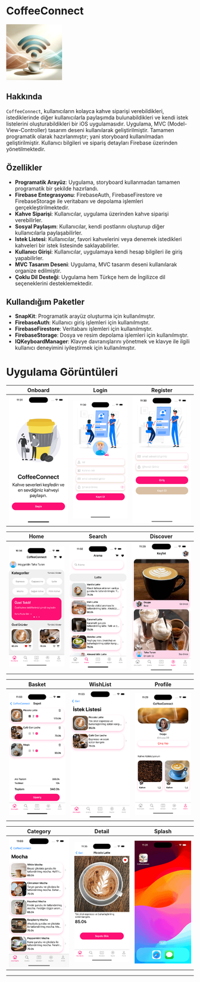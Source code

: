 # CoffeeConnect

<img src="Images/logo.png" width="150">

## Hakkında

`CoffeeConnect`, kullanıcıların kolayca kahve siparişi verebildikleri, istediklerinde diğer kullanıcılarla paylaşımda bulunabildikleri ve kendi istek listelerini oluşturabildikleri bir iOS uygulamasıdır. Uygulama, MVC (Model-View-Controller) tasarım deseni kullanılarak geliştirilmiştir. Tamamen programatik olarak hazırlanmıştır; yani storyboard kullanılmadan geliştirilmiştir. Kullanıcı bilgileri ve sipariş detayları Firebase üzerinden yönetilmektedir.

## Özellikler

- **Programatik Arayüz**: Uygulama, storyboard kullanmadan tamamen programatik bir şekilde hazırlandı.
- **Firebase Entegrasyonu**: FirebaseAuth, FirebaseFirestore ve FirebaseStorage ile veritabanı ve depolama işlemleri gerçekleştirilmektedir.
- **Kahve Siparişi**: Kullanıcılar, uygulama üzerinden kahve siparişi verebilirler.
- **Sosyal Paylaşım**: Kullanıcılar, kendi postlarını oluşturup diğer kullanıcılarla paylaşabilirler.
- **Istek Listesi**: Kullanıcılar, favori kahvelerini veya denemek istedikleri kahveleri bir istek listesinde saklayabilirler.
- **Kullanıcı Girişi**: Kullanıcılar, uygulamaya kendi hesap bilgileri ile giriş yapabilirler.
- **MVC Tasarım Deseni**: Uygulama, MVC tasarım deseni kullanılarak organize edilmiştir.
- **Çoklu Dil Desteği**: Uygulama hem Türkçe hem de İngilizce dil seçeneklerini desteklemektedir.

## Kullandığım Paketler

- **SnapKit**: Programatik arayüz oluşturma için kullanılmıştır.
- **FirebaseAuth**: Kullanıcı giriş işlemleri için kullanılmıştır.
- **FirebaseFirestore**: Veritabanı işlemleri için kullanılmıştır.
- **FirebaseStorage**: Dosya ve resim depolama işlemleri için kullanılmıştır.
- **IQKeyboardManager**: Klavye davranışlarını yönetmek ve klavye ile ilgili kullanıcı deneyimini iyileştirmek için kullanılmıştır.

# Uygulama Görüntüleri

| Onboard | Login | Register |
|-------------------|-------------------|-------------------|
| <img src="Images/onboard.png" width="300"> | <img src="Images/register.png" width="300"> | <img src="Images/login.png" width="300"> |

| Home | Search | Discover |
|-------------------|-------------------|-------------------|
| <img src="Images/home.png" width="300"> | <img src="Images/search.png" width="300"> | <img src="Images/discover.png" width="300"> |

| Basket | WishList | Profile |
|-------------------|-------------------|-------------------|
| <img src="Images/basket.png" width="300"> | <img src="Images/wishList.png" width="300"> | <img src="Images/profile.png" width="300"> |

| Category | Detail | Splash |
|-------------------|-------------------|-------------------|
| <img src="Images/category.png" width="300"> | <img src="Images/detail.png" width="300"> | <img src="Images/splash.gif" width="300"> |

<hr>
